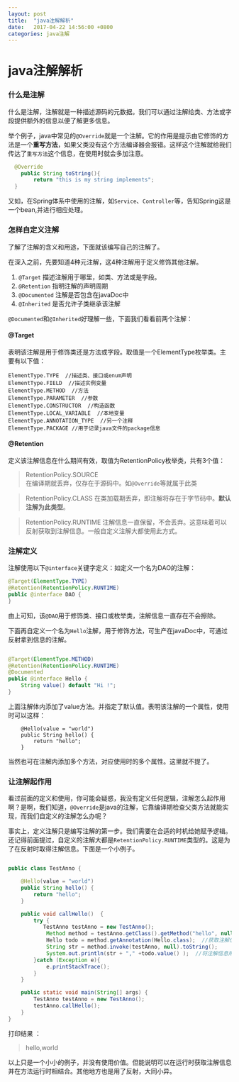 ```yaml
---
layout: post
title:  "java注解解析"
date:   2017-04-22 14:56:00 +0800
categories: java注解
---
```



# java注解解析

### 什么是注解

什么是注解，注解就是一种描述源码的元数据。我们可以通过注解给类、方法或字段提供额外的信息以便了解更多信息。

举个例子，java中常见的`@Override`就是一个注解。它的作用是提示由它修饰的方法是一个**重写方法**，如果父类没有这个方法编译器会报错。这样这个注解就给我们传达了`重写方法`这个信息，在使用时就会多加注意。

```java
  @Override
    public String toString(){
        return "this is my string implements";
  }
```

又如，在Spring体系中使用的注解，如`Service`、`Controller`等，告知Spring这是一个bean,并进行相应处理。

### 怎样自定义注解

了解了注解的含义和用途，下面就该编写自己的注解了。

在深入之前，先要知道4种元注解，这4种注解用于定义修饰其他注解。

1. `@Target` 描述注解用于哪里，如类、方法或是字段。
2. `@Retention`  指明注解的声明周期
3. `@Documented` 注解是否包含在javaDoc中
4. `@Inherited` 是否允许子类继承该注解


`@Documented`和`@Inherited`好理解一些，下面我们看看前两个注解：

#### @Target 

表明该注解是用于修饰类还是方法或字段。取值是一个ElementType枚举类。主要有以下值：

```
ElementType.TYPE  //描述类、接口或enum声明
ElementType.FIELD  //描述实例变量
ElementType.METHOD  //方法
ElementType.PARAMETER  //参数
ElementType.CONSTRUCTOR  //构造函数
ElementType.LOCAL_VARIABLE  //本地变量
ElementType.ANNOTATION_TYPE  //另一个注释
ElementType.PACKAGE //用于记录java文件的package信息

```

#### @Retention

定义该注解信息在什么期间有效，取值为RetentionPolicy枚举类，共有3个值：



> RetentionPolicy.SOURCE   
> 在编译期就丢弃，仅存在于源码中。如`@Override`等就属于此类

> RetentionPolicy.CLASS
> 在类加载期丢弃，即注解将存在于字节码中。**默认注解为此类型**。

> RetentionPolicy.RUNTIME
> 注解信息一直保留，不会丢弃。这意味着可以反射获取到注解信息。一般自定义注解大都使用此方式。


### 注解定义

注解使用以下`@interface`关键字定义：如定义一个名为DAO的注解：

```java
@Target(ElementType.TYPE)
@Retention(RetentionPolicy.RUNTIME)
public @interface DAO {
}
```

由上可知，该`@DAO`用于修饰类、接口或枚举类，注解信息一直存在不会擦除。

下面再自定义一个名为`Hello`注解，用于修饰方法，可生产在javaDoc中，可通过反射拿到信息的注解。

```java

@Target(ElementType.METHOD)
@Retention(RetentionPolicy.RUNTIME)
@Documented
public @interface Hello {
    String value() default "Hi !";
}
```

上面注解体内添加了value方法。并指定了默认值。表明该注解的一个属性，使用时可以这样：

```
    @Hello(value = "world")
    public String hello() {
        return "hello";
    }

```
当然也可在注解内添加多个方法，对应使用时的多个属性。这里就不提了。

### 让注解起作用

看过前面的定义和使用，你可能会疑惑，我没有定义任何逻辑，注解怎么起作用啊？是啊，我们知道，`@Override`是java的注解，它靠编译期检查父类方法就能实现，而我们自定义的注解怎么办呢？

事实上，定义注解只是编写注解的第一步。我们需要在合适的时机给她赋予逻辑。还记得前面提过，自定义的注解大都是`RetentionPolicy.RUNTIME`类型的。这是为了在反射时取得注解信息。下面是一个小例子。

```java

public class TestAnno {

    @Hello(value = "world")
    public String hello() {
        return "hello";
    }

    public void callHello()  {
        try {
           TestAnno testAnno = new TestAnno();
            Method method = testAnno.getClass().getMethod("hello", null);
            Hello todo = method.getAnnotation(Hello.class);  //获取注解信息
            String str = method.invoke(testAnno, null).toString();
            System.out.println(str + "," +todo.value() );  //将注解信息用在方法中
        }catch (Exception e){
            e.printStackTrace();
        }
    }

    public static void main(String[] args) {
        TestAnno testAnno = new TestAnno();
        testAnno.callHello();
    }
}


```

打印结果  ：
> hello,world


以上只是一个小小的例子，并没有使用价值。但能说明可以在运行时获取注解信息并在方法运行时相结合。其他地方也是用了反射，大同小异。















